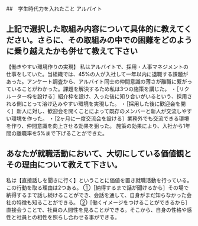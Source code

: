 ##　学生時代力を入れたこと
アルバイト

## 上記で選択した取組み内容について具体的に教えてください。さらに、その取組みの中での困難をどのように乗り越えたかも併せて教えて下さい
【働きやすい環境作りの実現】
私はアルバイトで、採用・人事マネジメントの仕事をしていた。当組織では、45%の人が入社して一年以内に退職する課題があった。アンケート調査から、アルバイト同士の仲間意識の薄さが離職に繋がっていることがわかった。課題を解決するため私は3つの施策を講じた。
・［リクルーター枠を設ける］紹介枠を設け、入った後に知り合いがいるという、採用される側にとって溶け込みやすい環境を実現した。
・［採用した後に歓迎会を開く］新人に対し、歓迎会を開くことによって既存のメンバーと新人が交流しやすい環境を作った。
・［2ヶ月に一度交流会を設ける］業務外でも交流できる環境を作り、仲間意識を向上させる効果を狙った。
施策の効果により、入社から1年間の離職率を5%まで下げることができた。

## あなたが就職活動において、大切にしている価値観とその理由について教えて下さい。
私は【直接話しを聞きに行く】ということに価値を置き就職活動を行っている。この行動を取る理由は2つある。
①［納得するまで話が聞けるから］その場で納得するまで話し続けることができ、会話を通して、自身がまだ知らなかった会社の特徴も知ることができる。
②［働くイメージをつけることができるから］直接会うことで、社員の人間性を見ることができる。そこから、自身の性格や感性と社員との相性を照らし合わせる事ができる。
